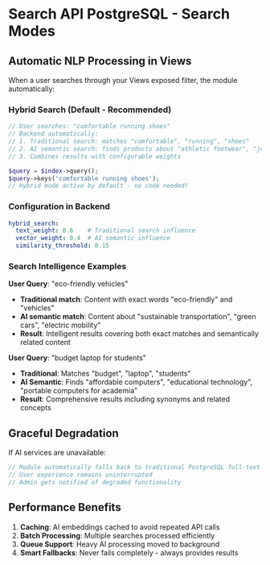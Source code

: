 # Search API PostgreSQL - Search Modes

## Automatic NLP Processing in Views

When a user searches through your Views exposed filter, the module automatically:

### Hybrid Search (Default - Recommended)
```php
// User searches: "comfortable running shoes"
// Backend automatically:
// 1. Traditional search: matches "comfortable", "running", "shoes" 
// 2. AI semantic search: finds products about "athletic footwear", "jogging gear", "sports comfort"
// 3. Combines results with configurable weights

$query = $index->query();
$query->keys('comfortable running shoes');
// Hybrid mode active by default - no code needed!
```

### Configuration in Backend
```yaml
hybrid_search:
  text_weight: 0.6    # Traditional search influence
  vector_weight: 0.4  # AI semantic influence  
  similarity_threshold: 0.15
```

### Search Intelligence Examples

**User Query**: "eco-friendly vehicles"
- **Traditional match**: Content with exact words "eco-friendly" and "vehicles"  
- **AI semantic match**: Content about "sustainable transportation", "green cars", "electric mobility"
- **Result**: Intelligent results covering both exact matches and semantically related content

**User Query**: "budget laptop for students" 
- **Traditional**: Matches "budget", "laptop", "students"
- **AI Semantic**: Finds "affordable computers", "educational technology", "portable computers for academia"
- **Result**: Comprehensive results including synonyms and related concepts

## Graceful Degradation

If AI services are unavailable:
```php
// Module automatically falls back to traditional PostgreSQL full-text search
// User experience remains uninterrupted
// Admin gets notified of degraded functionality
```

## Performance Benefits

1. **Caching**: AI embeddings cached to avoid repeated API calls
2. **Batch Processing**: Multiple searches processed efficiently  
3. **Queue Support**: Heavy AI processing moved to background
4. **Smart Fallbacks**: Never fails completely - always provides results